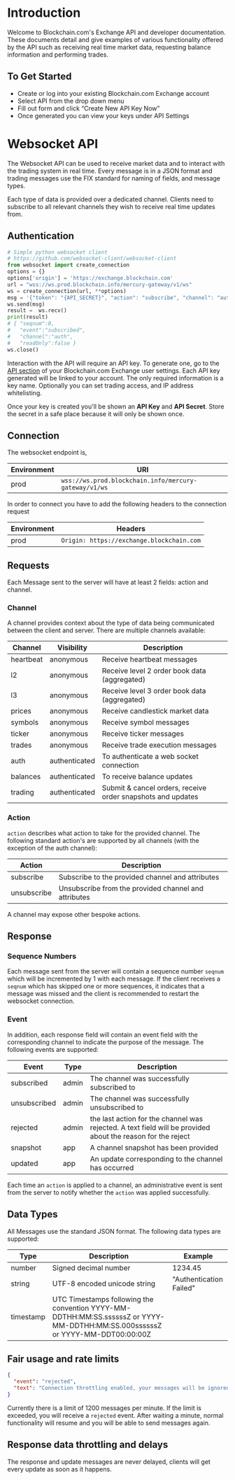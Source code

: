 # Introduction

Welcome to Blockchain.com's Exchange API and developer documentation. These documents detail and give examples of various functionality offered by the API such as receiving real time market data, requesting balance information and performing trades.

## To Get Started

- Create or log into your existing Blockchain.com Exchange account
- Select API from the drop down menu
- Fill out form and click “Create New API Key Now”
- Once generated you can view your keys under API Settings

# Websocket API

The Websocket API can be used to receive market data and to interact with the trading system in real time. Every message is in a JSON format and trading messages use the FIX standard for naming of fields, and message types.

Each type of data is provided over a dedicated channel. Clients need to subscribe to all relevant channels they wish to receive real time updates from.

## Authentication

```python
# Simple python websocket client
# https://github.com/websocket-client/websocket-client
from websocket import create_connection
options = {}
options['origin'] = 'https://exchange.blockchain.com'
url = "wss://ws.prod.blockchain.info/mercury-gateway/v1/ws"
ws = create_connection(url, **options)
msg = '{"token": "{API_SECRET}", "action": "subscribe", "channel": "auth"}'
ws.send(msg)
result =  ws.recv()
print(result)
# { "seqnum":0,
#   "event":"subscribed",
#   "channel":"auth",
#   "readOnly":false }
ws.close()
```

Interaction with the API will require an API key. To generate one, go to the [API section](https://exchange.blockchain.com/settings/api) of your Blockchain.com Exchange user settings. Each API key generated will be linked to your account. The only required information is a key name. Optionally you can set trading access, and IP address whitelisting.

Once your key is created you'll be shown an **API Key** and **API Secret**. Store the secret in a safe place because it will only be shown once.

## Connection

The websocket endpoint is,

| Environment | URI                                                   |
| ----------- | ----------------------------------------------------- |
| prod        | `wss://ws.prod.blockchain.info/mercury-gateway/v1/ws` |

In order to connect you have to add the following headers to the connection request

| Environment | Headers                                   |
| ----------- | ----------------------------------------- |
| prod        | `Origin: https://exchange.blockchain.com` |

## Requests

Each Message sent to the server will have at least 2 fields: action and channel.

### Channel

A channel provides context about the type of data being communicated between the client and server. There are multiple channels available:

| Channel   | Visibility    | Description                                                 |
| --------- | ------------- | ----------------------------------------------------------- |
| heartbeat | anonymous     | Receive heartbeat messages                                  |
| l2        | anonymous     | Receive level 2 order book data (aggregated)                |
| l3        | anonymous     | Receive level 3 order book data (aggregated)                |
| prices    | anonymous     | Receive candlestick market data                             |
| symbols   | anonymous     | Receive symbol messages                                     |
| ticker    | anonymous     | Receive ticker messages                                     |
| trades    | anonymous     | Receive trade execution messages                            |
| auth      | authenticated | To authenticate a web socket connection                     |
| balances  | authenticated | To receive balance updates                                  |
| trading   | authenticated | Submit & cancel orders, receive order snapshots and updates |

### Action

`action` describes what action to take for the provided channel. The following standard action's are supported by all channels (with the exception of the auth channel):

| Action      | Description                                          |
| ----------- | ---------------------------------------------------- |
| subscribe   | Subscribe to the provided channel and attributes     |
| unsubscribe | Unsubscribe from the provided channel and attributes |

A channel may expose other bespoke actions.

## Response

### Sequence Numbers

Each message sent from the server will contain a sequence number `seqnum` which will be incremented by 1 with each message. If the client receives a `seqnum` which has skipped one or more sequences, it indicates that a message was missed and the client is recommended to restart the websocket connection.

### Event

In addition, each response field will contain an event field with the corresponding channel to indicate the purpose of the message. The following events are supported:

| Event        | Type  | Description                                                                                                 |
| ------------ | ----- | ----------------------------------------------------------------------------------------------------------- |
| subscribed   | admin | The channel was successfully subscribed to                                                                  |
| unsubscribed | admin | The channel was successfully unsubscribed to                                                                |
| rejected     | admin | the last action for the channel was rejected. A text field will be provided about the reason for the reject |
| snapshot     | app   | A channel snapshot has been provided                                                                        |
| updated      | app   | An update corresponding to the channel has occurred                                                         |

Each time an `action` is applied to a channel, an administrative event is sent from the server to notify whether the `action` was applied successfully.

## Data Types

All Messages use the standard JSON format. The following data types are supported:

| Type      | Description                                                                                                                   | Example                 |
| --------- | ----------------------------------------------------------------------------------------------------------------------------- | ----------------------- |
| number    | Signed decimal number                                                                                                         | 1234.45                 |
| string    | UTF-8 encoded unicode string                                                                                                  | "Authentication Failed" |
| timestamp | UTC Timestamps following the convention YYYY-MM-DDTHH:MM:SS.ssssssZ or YYYY-MM-DDTHH:MM:SS.000ssssssZ or YYYY-MM-DDT00:00:00Z |                         |

## Fair usage and rate limits

```json
{
  "event": "rejected",
  "text": "Connection throttling enabled, your messages will be ignored."
}
```

Currently there is a limit of 1200 messages per minute. If the limit is exceeded, you will receive a `rejected` event. After waiting a minute, normal functionality will resume and you will be able to send messages again.

## Response data throttling and delays

The response and update messages are never delayed, clients will get every update as soon as it happens.
